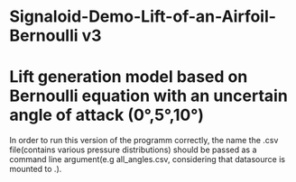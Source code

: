 # Signaloid-Demo-Lift-of-an-Airfoil-Bernoulli v3

# Lift generation model based on Bernoulli equation with an uncertain angle of attack (0°,5°,10°)
  In order to run this version of the programm correctly, the name the .csv file(contains various pressure distributions) should be passed as a command line argument(e.g all_angles.csv, considering that datasource is mounted to .).
